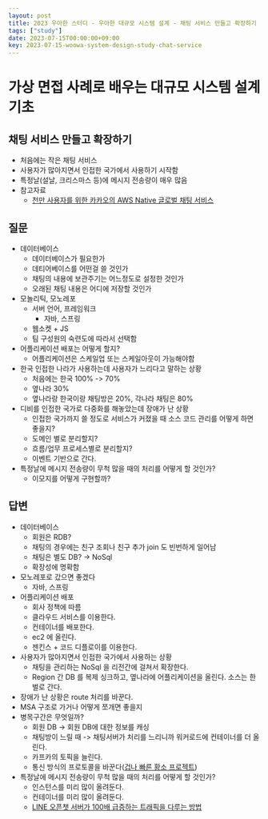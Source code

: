 ```yaml
---
layout: post
title: 2023 우아한 스터디 - 우아한 대규모 시스템 설계 - 채팅 서비스 만들고 확장하기
tags: ["study"]
date: 2023-07-15T00:00:00+09:00
key: 2023-07-15-woowa-system-design-study-chat-service
---
```

# 가상 면접 사례로 배우는 대규모 시스템 설계 기초

## 채팅 서비스 만들고 확장하기
- 처음에는 작은 채팅 서비스
- 사용자가 많아지면서 인접한 국가에서 사용하기 시작함
- 특정날(설날, 크리스마스 등)에 메시지 전송량이 매우 많음
- 참고자료
  - [천만 사용자를 위한 카카오의 AWS Native 글로벌 채팅 서비스](https://www.slideshare.net/awskorea/aws-summit-seoul-2023-aws-native)

## 질문
- 데이터베이스
  - 데이터베이스가 필요한가
  - 데티어베이스를 어떤걸 쓸 것인가
  - 채팅의 내용에 보관주기는 어느정도로 설정한 것인가
  - 오래된 채팅 내용은 어디에 저장할 것인가
- 모놀리틱, 모노레포 
  - 서버 언어, 프레임워크 
    - 자바, 스프링 
  - 웹소켓 + JS 
  - 팀 구성원의 숙련도에 따라서 선택함 
- 어플리케이션 배포는 어떻게 할지? 
  - 어플리케이션은 스케일업 또는 스케일아웃이 가능해야함 
- 한국 인접한 나라가 사용하는데 사용자가 느리다고 말하는 상황 
  - 처음에는 한국 100% -> 70% 
  - 옆나라 30% 
  - 옆나라랑 한국이랑 채팅방은 20%, 각나라 채팅은 80%
- 디비를 인접한 국가로 다중화를 해놓았는데 장애가 난 상황 
  - 인접한 국가까지 쓸 정도로 서비스가 커졌을 때 소스 코드 관리를 어떻게 하면 좋을지? 
  - 도메인 별로 분리할지? 
  - 흐름/업무 프로세스별로 분리할지? 
  - 이벤트 기반으로 간다. 
- 특정날에 메시지 전송량이 무척 많을 때의 처리를 어떻게 할 것인가? 
  - 이모지를 어떻게 구현할까? 

## 답변
- 데이터베이스
  - 회원은 RDB?
  - 채팅의 경우에는 친구 조회나 친구 추가 join 도 빈번하게 일어남
  - 채팅은 별도 DB? -> NoSql
  - 확장성에 명확함
- 모노레포로 갔으면 좋겠다
  - 자바, 스프링
- 어플리케이션 배포
  - 회사 정책에 따름
  - 클라우드 서비스를 이용한다.
  - 컨테이너를 배포한다.
  - ec2 에 올린다.
  - 젠킨스 + 코드 디플로이를 이용한다.
- 사용자가 많아지면서 인접한 국가에서 사용하는 상황
  - 채팅을 관리하는 NoSql 을 리전간에 걸쳐서 확장한다.
  - Region 간 DB 를 복제 싱크하고, 옆나라에 어플리케이션을 올린다. 소스는 한벌로 간다.
- 장애가 난 상황은 route 처리를 바꾼다.
- MSA 구조로 가거나 어떻게 쪼개면 좋을지
- 병목구간은 무엇일까?
  - 회원 DB -> 회원 DB에 대한 정보를 캐싱
  - 채팅방이 느릴 때 -> 채팅서버가 처리를 느리니까 워커로드에 컨테이너를 더 올린다.
  - 카프카의 토픽을 늘린다.
  - 통신 방식의 프로토콜을 바꾼다([겁나 빠른 황소 프로젝트](https://yunknows.tistory.com/31))
- 특정날에 메시지 전송량이 무척 많을 때의 처리를 어떻게 할 것인가?
  - 인스턴스를 미리 많이 올려둔다.
  - 컨테이너를 미리 많이 올려둔다.
  - [LINE 오픈챗 서버가 100배 급증하는 트래픽을 다루는 방법](https://engineering.linecorp.com/ko/blog/how-line-openchat-server-handles-extreme-traffic-spikes)